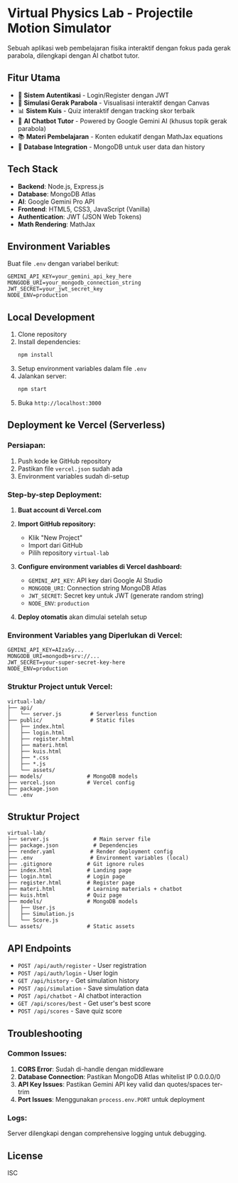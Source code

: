 # Virtual Physics Lab - Projectile Motion Simulator

Sebuah aplikasi web pembelajaran fisika interaktif dengan fokus pada gerak parabola, dilengkapi dengan AI chatbot tutor.

## Fitur Utama

- 🔐 **Sistem Autentikasi** - Login/Register dengan JWT
- 🎯 **Simulasi Gerak Parabola** - Visualisasi interaktif dengan Canvas
- 📊 **Sistem Kuis** - Quiz interaktif dengan tracking skor terbaik
- 🤖 **AI Chatbot Tutor** - Powered by Google Gemini AI (khusus topik gerak parabola)
- 📚 **Materi Pembelajaran** - Konten edukatif dengan MathJax equations
- 💾 **Database Integration** - MongoDB untuk user data dan history

## Tech Stack

- **Backend**: Node.js, Express.js
- **Database**: MongoDB Atlas
- **AI**: Google Gemini Pro API
- **Frontend**: HTML5, CSS3, JavaScript (Vanilla)
- **Authentication**: JWT (JSON Web Tokens)
- **Math Rendering**: MathJax

## Environment Variables

Buat file `.env` dengan variabel berikut:

```env
GEMINI_API_KEY=your_gemini_api_key_here
MONGODB_URI=your_mongodb_connection_string
JWT_SECRET=your_jwt_secret_key
NODE_ENV=production
```

## Local Development

1. Clone repository
2. Install dependencies:
   ```bash
   npm install
   ```
3. Setup environment variables dalam file `.env`
4. Jalankan server:
   ```bash
   npm start
   ```
5. Buka `http://localhost:3000`

## Deployment ke Vercel (Serverless)

### Persiapan:
1. Push kode ke GitHub repository
2. Pastikan file `vercel.json` sudah ada
3. Environment variables sudah di-setup

### Step-by-step Deployment:

1. **Buat account di Vercel.com**
2. **Import GitHub repository:**
   - Klik "New Project"
   - Import dari GitHub
   - Pilih repository `virtual-lab`

3. **Configure environment variables di Vercel dashboard:**
   - `GEMINI_API_KEY`: API key dari Google AI Studio
   - `MONGODB_URI`: Connection string MongoDB Atlas
   - `JWT_SECRET`: Secret key untuk JWT (generate random string)
   - `NODE_ENV`: `production`

4. **Deploy otomatis** akan dimulai setelah setup

### Environment Variables yang Diperlukan di Vercel:

```
GEMINI_API_KEY=AIzaSy...
MONGODB_URI=mongodb+srv://...
JWT_SECRET=your-super-secret-key-here
NODE_ENV=production
```

### Struktur Project untuk Vercel:

```
virtual-lab/
├── api/
│   └── server.js         # Serverless function
├── public/               # Static files
│   ├── index.html
│   ├── login.html
│   ├── register.html
│   ├── materi.html
│   ├── kuis.html
│   ├── *.css
│   ├── *.js
│   └── assets/
├── models/              # MongoDB models
├── vercel.json          # Vercel config
├── package.json
└── .env
```

## Struktur Project

```
virtual-lab/
├── server.js              # Main server file
├── package.json           # Dependencies
├── render.yaml           # Render deployment config
├── .env                  # Environment variables (local)
├── .gitignore           # Git ignore rules
├── index.html           # Landing page
├── login.html           # Login page
├── register.html        # Register page
├── materi.html          # Learning materials + chatbot
├── kuis.html            # Quiz page
├── models/              # MongoDB models
│   ├── User.js
│   ├── Simulation.js
│   └── Score.js
└── assets/              # Static assets
```

## API Endpoints

- `POST /api/auth/register` - User registration
- `POST /api/auth/login` - User login
- `GET /api/history` - Get simulation history
- `POST /api/simulation` - Save simulation data
- `POST /api/chatbot` - AI chatbot interaction
- `GET /api/scores/best` - Get user's best score
- `POST /api/scores` - Save quiz score

## Troubleshooting

### Common Issues:
1. **CORS Error**: Sudah di-handle dengan middleware
2. **Database Connection**: Pastikan MongoDB Atlas whitelist IP 0.0.0.0/0
3. **API Key Issues**: Pastikan Gemini API key valid dan quotes/spaces ter-trim
4. **Port Issues**: Menggunakan `process.env.PORT` untuk deployment

### Logs:
Server dilengkapi dengan comprehensive logging untuk debugging.

## License

ISC